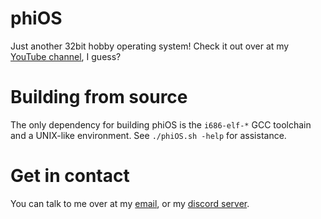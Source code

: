 # phiOS
Just another 32bit hobby operating system!
Check it out over at my [YouTube channel](https://www.youtube.com/channel/UCzXuqt4_pAogDUzy3RpN9nQ), I guess?

# Building from source
The only dependency for building phiOS is the `i686-elf-*` GCC toolchain and a UNIX-like environment. See `./phiOS.sh -help` for assistance.

# Get in contact
You can talk to me over at my [email](mailto:synthels.me@gmail.com), or my [discord server](https://discord.gg/UUwvkyr​).
